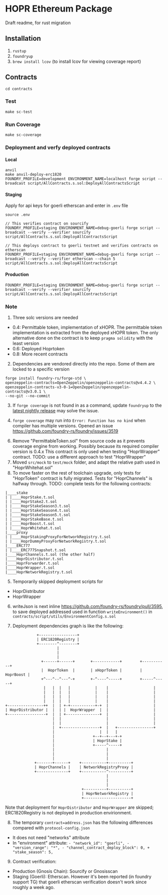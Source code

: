 # HOPR Ethereum Package

Draft readme, for rust migration

## Installation

1. `rustup`
2. `foundryup`
3. `brew install lcov` (to install lcov for viewing coverage report)

## Contracts

```
cd contracts
```

### Test

```
make sc-test
```

### Run Coverage

```
make sc-coverage
```

### Deployment and verfy deployed contracts

#### Local

```
anvil
make anvil-deploy-erc1820
FOUNDRY_PROFILE=development ENVIRONMENT_NAME=localhost forge script --broadcast script/AllContracts.s.sol:DeployAllContractsScript
```

#### Staging

Apply for api keys for goerli etherscan and enter in `.env` file

```
source .env
```

```
// This verifies contract on sourcify
FOUNDRY_PROFILE=staging ENVIRONMENT_NAME=debug-goerli forge script --broadcast --verify --verifier sourcify script/AllContracts.s.sol:DeployAllContractsScript

// This deploys contract to goerli testnet and verifies contracts on etherscan
FOUNDRY_PROFILE=staging ENVIRONMENT_NAME=debug-goerli forge script --broadcast --verify --verifier etherscan --chain 5 script/AllContracts.s.sol:DeployAllContractsScript
```

#### Production

```
FOUNDRY_PROFILE=staging ENVIRONMENT_NAME=debug-goerli forge script --broadcast --verify --verifier sourcify script/AllContracts.s.sol:DeployAllContractsScript
```

### Note

1. Three solc versions are needed

- 0.4: Permittable token, implementation of xHOPR. The permittable token implementation is extracted from the deployed xHOPR token. The only alternative done on the contract is to keep `pragma solidity` with the least version
- 0.6: Deployed Hoprtoken
- 0.8: More recent contracts

2. Dependencies are vendored directly into the repo. Some of them are locked to a specific version

```
forge install foundry-rs/forge-std \
openzeppelin-contracts=OpenZeppelin/openzeppelin-contracts@v4.4.2 \
openzeppelin-contracts-v3-0-1=OpenZeppelin/openzeppelin-contracts@v3.0.1 \
--no-git --no-commit
```

3. If `forge coverage` is not found in as a command, update `foundryup` to the [latest nightly release](https://github.com/foundry-rs/foundry/releases) may solve the issue.

4. `forge coverage` may run into `Error: Function has no kind` when compiler has multiple versions. Opened an issue https://github.com/foundry-rs/foundry/issues/3519

<!-- 5. To move faster on the migration of toolchain and to avoid constantly running into foundry's error during the compilation `Error: Discovered incompatible solidity versions in following`, the compiler version of the following contracts have be moved to `pragma solidity >=0.6.0 <0.9.0;`
- src/HoprToken.sol (^0.6.0)
- src/ERC777/ERC777Snapshot.sol (^0.6.0)
- src/openzeppelin-contracts/ERC777.sol (>=0.6.0 <0.8.0)
- lib/openzeppelin-contracts-v3-0-1/contracts/access/AccessControl.sol (^0.6.0)
- lib/openzeppelin-contracts-v3-0-1/contracts/GSN/Context.sol (^0.6.0)
- lib/openzeppelin-contracts-v3-0-1/contracts/introspection/IERC1820Registry.sol (^0.6.0)
- lib/openzeppelin-contracts-v3-0-1/contracts/math/SafeMath.sol (^0.6.0)
- lib/openzeppelin-contracts-v3-0-1/contracts/token/ERC20/IERC20.sol (^0.6.0)
- lib/openzeppelin-contracts-v3-0-1/contracts/token/ERC777/IERC777.sol (^0.6.0)
- lib/openzeppelin-contracts-v3-0-1/contracts/token/ERC777/IERC777Recipient.sol (^0.6.0)
- lib/openzeppelin-contracts-v3-0-1/contracts/token/ERC777/IERC777Sender.sol (^0.6.0)
- lib/openzeppelin-contracts-v3-0-1/contracts/utils/EnumerableSet.sol (^0.6.0)
- lib/openzeppelin-contracts-v3-0-1/contracts/utils/Address.sol (^0.6.2) -->

6. Remove "PermittableToken.sol" from source code as it prevents coverage engine from working. Possibly because its required compiler version is 0.4.x This contract is only used when testing "HoprWrapper" contract. TODO: use a different approach to test "HoprWrapper"
7. Moved `src/mock` to `test/mock` folder, and adapt the relative path used in "HoprWhitehat.sol"
8. To move faster on the rest of toolchain upgrade, only tests for "HoprToken" contract is fully migrated. Tests for "HoprChannels" is halfway through. TODO: complete tests for the following contracts:

```
|____stake
| |____HoprStake.t.sol
| |____HoprStake2.t.sol
| |____HoprStakeSeason3.t.sol
| |____HoprStakeSeason4.t.sol
| |____HoprStakeSeason5.t.sol
| |____HoprStakeBase.t.sol
| |____HoprBoost.t.sol
| |____HoprWhitehat.t.sol
|____proxy
| |____HoprStakingProxyForNetworkRegistry.t.sol
| |____HoprDummyProxyForNetworkRegistry.t.sol
|____ERC777
| |____ERC777Snapshot.t.sol
|____HoprChannels.t.sol (the other half)
|____HoprDistributor.t.sol
|____HoprForwarder.t.sol
|____HoprWrapper.t.sol
|____HoprNetworkRegistry.t.sol
```

5. Temporarily skipped deployment scripts for

- HoprDistributor
- HoprWrapper

6. writeJson is next inline https://github.com/foundry-rs/foundry/pull/3595, to save deployed addressed used in function `writeEnvironment()` in `contracts/script/utils/EnvironmentConfig.s.sol`

7. Deployment dependencies graph is like the following:

```
              +-----------------+
              | ERC1820Registry |
              +--------^--------+
                       |
                       |
                       |
                +------+------+       +------------+        +-----------+
                |  HoprToken  |       | xHoprToken |        | HoprBoost |
                +^---^--^---^-+       +-^----^-----+        +-----^-----+
                 |   |  |   |           |    |                    |
                 |   |  |   |           |    |                    |
                 |   |  |   |           |    |                    |
                 |   |  |   |           |    |                    |
+----------------++  |  | +-+-----------+-+  |                    |
| HoprDistributor |  |  | |  HoprWrapper  |  |                    |
+-----------------+  |  | +---------------+  |                    |
                     |  |                    |                    |
                     |  |                    |                    |
                     |  +-----------------+  |   +----------------+
                     |                    |  |   |
                     |                 +--+--+---+-+
                     |                 | HoprStake |
                     |                 +-----^-----+
                     |                       |
                     |                       |
                     |                       |
             +-------+------+    +-----------+----------+
             | HoprChannels |    | NetworkRegistryProxy |
             +--------------+    +-----------^----------+
                                             |
                                             |
                                             |
                                  +----------+----------+
                                  | HoprNetworkRegistry |
                                  +---------------------+
```

Note that deployment for `HoprDistributor` and `HoprWrapper` are skipped; ERC1820Registry is not deployed in production envirionment.

8. The temporary `contract=address.json` has the following differences compared with `protocol-config.json`

- It does not need "networks" attribute
- In "environment" attribute:
  ` - "network_id": "goerli", - "version_range": "*", - "channel_contract_deploy_block": 0, + "stake_season": 5, `

9. Contract verification:

- Production (Gnosis Chain): Sourcify or Gnosisscan
- Staging (Goerli): Etherscan. However it's been reported (in foundry support TG) that goerli etherscan verification doesn't work since roughly a week ago.
